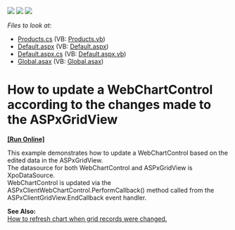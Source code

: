 <!-- default badges list -->
![](https://img.shields.io/endpoint?url=https://codecentral.devexpress.com/api/v1/VersionRange/128575764/23.1.3%2B)
[![](https://img.shields.io/badge/Open_in_DevExpress_Support_Center-FF7200?style=flat-square&logo=DevExpress&logoColor=white)](https://supportcenter.devexpress.com/ticket/details/E1277)
[![](https://img.shields.io/badge/📖_How_to_use_DevExpress_Examples-e9f6fc?style=flat-square)](https://docs.devexpress.com/GeneralInformation/403183)
<!-- default badges end -->
<!-- default file list -->
*Files to look at*:

* [Products.cs](./CS/WebSite/App_Code/Products.cs) (VB: [Products.vb](./VB/WebSite/App_Code/Products.vb))
* [Default.aspx](./CS/WebSite/Default.aspx) (VB: [Default.aspx](./VB/WebSite/Default.aspx))
* [Default.aspx.cs](./CS/WebSite/Default.aspx.cs) (VB: [Default.aspx.vb](./VB/WebSite/Default.aspx.vb))
* [Global.asax](./CS/WebSite/Global.asax) (VB: [Global.asax](./VB/WebSite/Global.asax))
<!-- default file list end -->
# How to update a WebChartControl according to the changes made to the ASPxGridView
<!-- run online -->
**[[Run Online]](https://codecentral.devexpress.com/128575764/)**
<!-- run online end -->


<p>This example demonstrates how to update a WebChartControl based on the edited data in the ASPxGridView.<br />
The datasource for both WebChartControl and ASPxGridView is XpoDataSource. <br />
WebChartControl is updated via the ASPxClientWebChartControl.PerformCallback() method called from the ASPxClientGridView.EndCallback event handler.</p><p><strong>See Also:</strong><br />
<a href="https://www.devexpress.com/Support/Center/p/E1259">How to refresh chart when grid records were changed.</a></p>

<br/>


